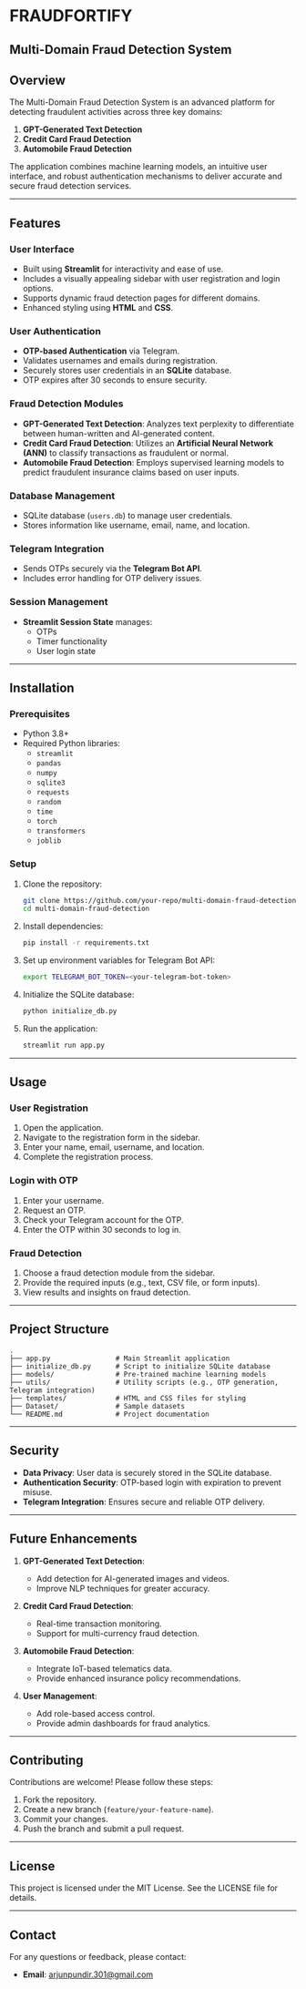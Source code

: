 # FRAUDFORTIFY
## Multi-Domain Fraud Detection System

## Overview
The Multi-Domain Fraud Detection System is an advanced platform for detecting fraudulent activities across three key domains:

1. **GPT-Generated Text Detection**
2. **Credit Card Fraud Detection**
3. **Automobile Fraud Detection**

The application combines machine learning models, an intuitive user interface, and robust authentication mechanisms to deliver accurate and secure fraud detection services.

---

## Features

### User Interface
- Built using **Streamlit** for interactivity and ease of use.
- Includes a visually appealing sidebar with user registration and login options.
- Supports dynamic fraud detection pages for different domains.
- Enhanced styling using **HTML** and **CSS**.

### User Authentication
- **OTP-based Authentication** via Telegram.
- Validates usernames and emails during registration.
- Securely stores user credentials in an **SQLite** database.
- OTP expires after 30 seconds to ensure security.

### Fraud Detection Modules
- **GPT-Generated Text Detection**: Analyzes text perplexity to differentiate between human-written and AI-generated content.
- **Credit Card Fraud Detection**: Utilizes an **Artificial Neural Network (ANN)** to classify transactions as fraudulent or normal.
- **Automobile Fraud Detection**: Employs supervised learning models to predict fraudulent insurance claims based on user inputs.

### Database Management
- SQLite database (`users.db`) to manage user credentials.
- Stores information like username, email, name, and location.

### Telegram Integration
- Sends OTPs securely via the **Telegram Bot API**.
- Includes error handling for OTP delivery issues.

### Session Management
- **Streamlit Session State** manages:
  - OTPs
  - Timer functionality
  - User login state

---

## Installation

### Prerequisites
- Python 3.8+
- Required Python libraries:
  - `streamlit`
  - `pandas`
  - `numpy`
  - `sqlite3`
  - `requests`
  - `random`
  - `time`
  - `torch`
  - `transformers`
  - `joblib`

### Setup

1. Clone the repository:
   ```bash
   git clone https://github.com/your-repo/multi-domain-fraud-detection.git
   cd multi-domain-fraud-detection
   ```

2. Install dependencies:
   ```bash
   pip install -r requirements.txt
   ```

3. Set up environment variables for Telegram Bot API:
   ```bash
   export TELEGRAM_BOT_TOKEN=<your-telegram-bot-token>
   ```

4. Initialize the SQLite database:
   ```bash
   python initialize_db.py
   ```

5. Run the application:
   ```bash
   streamlit run app.py
   ```

---

## Usage

### User Registration
1. Open the application.
2. Navigate to the registration form in the sidebar.
3. Enter your name, email, username, and location.
4. Complete the registration process.

### Login with OTP
1. Enter your username.
2. Request an OTP.
3. Check your Telegram account for the OTP.
4. Enter the OTP within 30 seconds to log in.

### Fraud Detection
1. Choose a fraud detection module from the sidebar.
2. Provide the required inputs (e.g., text, CSV file, or form inputs).
3. View results and insights on fraud detection.

---

## Project Structure

```
.
├── app.py                # Main Streamlit application
├── initialize_db.py      # Script to initialize SQLite database
├── models/               # Pre-trained machine learning models
├── utils/                # Utility scripts (e.g., OTP generation, Telegram integration)
├── templates/            # HTML and CSS files for styling
├── Dataset/              # Sample datasets
└── README.md             # Project documentation
```

---

## Security
- **Data Privacy**: User data is securely stored in the SQLite database.
- **Authentication Security**: OTP-based login with expiration to prevent misuse.
- **Telegram Integration**: Ensures secure and reliable OTP delivery.

---

## Future Enhancements
1. **GPT-Generated Text Detection**:
   - Add detection for AI-generated images and videos.
   - Improve NLP techniques for greater accuracy.

2. **Credit Card Fraud Detection**:
   - Real-time transaction monitoring.
   - Support for multi-currency fraud detection.

3. **Automobile Fraud Detection**:
   - Integrate IoT-based telematics data.
   - Provide enhanced insurance policy recommendations.

4. **User Management**:
   - Add role-based access control.
   - Provide admin dashboards for fraud analytics.

---

## Contributing
Contributions are welcome! Please follow these steps:
1. Fork the repository.
2. Create a new branch (`feature/your-feature-name`).
3. Commit your changes.
4. Push the branch and submit a pull request.

---

## License
This project is licensed under the MIT License. See the LICENSE file for details.

---

## Contact
For any questions or feedback, please contact:
- **Email**: arjunpundir.301@gmail.com


